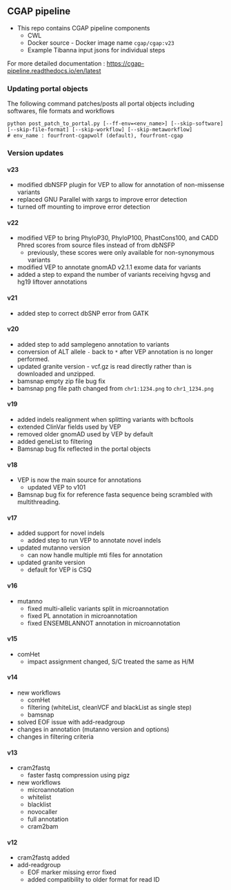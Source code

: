 ## CGAP pipeline
* This repo contains CGAP pipeline components
  * CWL
  * Docker source - Docker image name `cgap/cgap:v23`
  * Example Tibanna input jsons for individual steps

For more detailed documentation : https://cgap-pipeline.readthedocs.io/en/latest

### Updating portal objects
The following command patches/posts all portal objects including softwares, file formats and workflows
```
python post_patch_to_portal.py [--ff-env=<env_name>] [--skip-software] [--skip-file-format] [--skip-workflow] [--skip-metaworkflow]
# env_name : fourfront-cgapwolf (default), fourfront-cgap
```

### Version updates

#### v23
* modified dbNSFP plugin for VEP to allow for annotation of non-missense variants
* replaced GNU Parallel with xargs to improve error detection
* turned off mounting to improve error detection

#### v22
* modified VEP to bring PhyloP30, PhyloP100, PhastCons100, and CADD Phred scores from source files instead of from dbNSFP
  * previously, these scores were only available for non-synonymous variants
* modified VEP to annotate gnomAD v2.1.1 exome data for variants
* added a step to expand the number of variants receiving hgvsg and hg19 liftover annotations

#### v21
* added step to correct dbSNP error from GATK

#### v20
* added step to add samplegeno annotation to variants
* conversion of ALT allele `-` back to `*` after VEP annotation is no longer performed.
* updated granite version - vcf.gz is read directly rather than is downloaded and unzipped.
* bamsnap empty zip file bug fix
* bamsnap png file path changed from `chr1:1234.png` to `chr1_1234.png`

#### v19
* added indels realignment when splitting variants with bcftools
* extended ClinVar fields used by VEP
* removed older gnomAD used by VEP by default
* added geneList to filtering
* Bamsnap bug fix reflected in the portal objects

#### v18
* VEP is now the main source for annotations
  * updated VEP to v101
* Bamsnap bug fix for reference fasta sequence being scrambled with multithreading.

#### v17
* added support for novel indels
  * added step to run VEP to annotate novel indels
* updated mutanno version
  * can now handle multiple mti files for annotation
* updated granite version
  * default for VEP is CSQ

#### v16
* mutanno
  * fixed multi-allelic variants split in microannotation
  * fixed PL annotation in microannotation
  * fixed ENSEMBLANNOT annotation in microannotation

#### v15
* comHet
  * impact assignment changed, S/C treated the same as H/M

#### v14
* new workflows
  * comHet
  * filtering (whiteList, cleanVCF and blackList as single step)
  * bamsnap
* solved EOF issue with add-readgroup
* changes in annotation (mutanno version and options)
* changes in filtering criteria

#### v13
* cram2fastq
  * faster fastq compression using pigz
* new workflows
  * microannotation
  * whitelist
  * blacklist
  * novocaller
  * full annotation
  * cram2bam

#### v12
* cram2fastq added
* add-readgroup
  * EOF marker missing error fixed
  * added compatibility to older format for read ID
